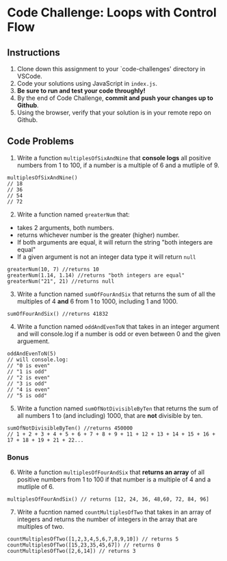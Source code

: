 # Code Challenge: Loops with Control Flow

## Instructions

1. Clone down this assignment to your `code-challenges' directory in VSCode.  
2. Code your solutions using JavaScript in `index.js`. 
3. **Be sure to run and test your code throughly!**
4. By the end of Code Challenge, **commit and push your changes up to Github**.
5. Using the browser, verify that your solution is in your remote repo on Github.

## Code Problems

1. Write a function `multiplesOfSixAndNine` that **console logs** all positive numbers from 1 to 100, if a number is a multiple of 6 and a mutliple of 9.
```
multiplesOfSixAndNine() 
// 18
// 36
// 54
// 72
```

2. Write a function named `greaterNum` that:
  - takes 2 arguments, both numbers.
  - returns whichever number is the greater (higher) number.
  - If both arguments are equal, it will return the string "both integers are equal"
  - If a given argument is not an integer data type it will return `null`
```
greaterNum(10, 7) //returns 10
greaterNum(1.14, 1.14) //returns "both integers are equal"
greaterNum("21", 21) //returns null
```

3. Write a function named `sumOfFourAndSix` that returns the sum of all the multiples of 4 **and** 6 from 1 to 1000, including 1 and 1000.
```
sumOfFourAndSix() //returns 41832
```

4. Write a function named `oddAndEvenToN` that takes in an integer argument and will console.log if a number is odd or even between 0 and the given arguement. 
```
oddAndEvenToN(5)
// will console.log:
// "0 is even"
// "1 is odd"
// "2 is even"
// "3 is odd"
// "4 is even"
// "5 is odd"
```

5. Write a function named `sumOfNotDivisibleByTen` that returns the sum of all numbers 1 to (and including) 1000, that are **not** divisible by ten.
```
sumOfNotDivisibleByTen() //returns 450000
// 1 + 2 + 3 + 4 + 5 + 6 + 7 + 8 + 9 + 11 + 12 + 13 + 14 + 15 + 16 + 17 + 18 + 19 + 21 + 22...
```

### Bonus 
6. Write a function `multiplesOfFourAndSix` that **returns an array** of all positive numbers from 1 to 100 if that number is a multiple of 4 and a mutliple of 6. 
```
multiplesOfFourAndSix() // returns [12, 24, 36, 48,60, 72, 84, 96]
```

7. Write a fucntion named `countMultiplesOfTwo` that takes in an array of integers and returns the number of integers in the array that are multiples of two. 
```
countMultiplesOfTwo([1,2,3,4,5,6,7,8,9,10]) // returns 5
countMultiplesOfTwo([15,23,35,45,67]) // returns 0
countMultiplesOfTwo([2,6,14]) // returns 3
```
